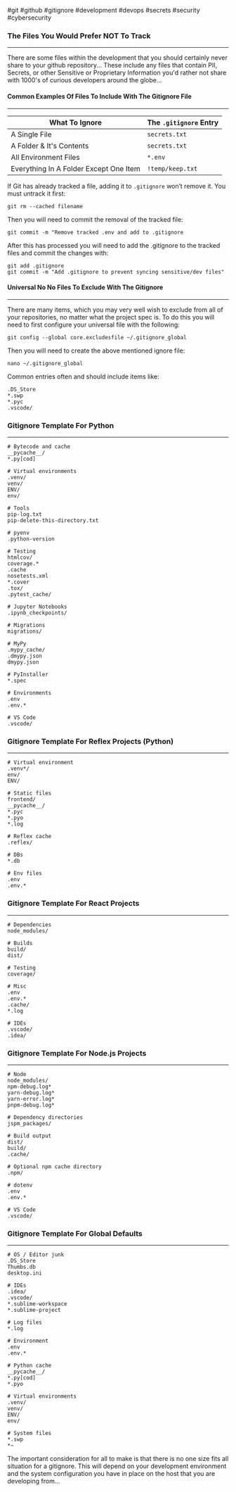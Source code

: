 #git #github #gitignore #development #devops #secrets #security #cybersecurity 


### The Files You Would Prefer NOT To Track
---
There are some files within the development that you should certainly never share to your github repository... These include any files that contain PII, Secrets, or other Sensitive or Proprietary Information you'd rather not share with 1000's of curious developers around the globe... 

#### Common Examples Of Files To Include With The Gitignore File 
---

| What To Ignore                         | The `.gitignore` Entry |
| -------------------------------------- | ---------------------- |
| A Single File                          | `secrets.txt`          |
| A Folder & It's Contents               | `secrets.txt`          |
| All Environment Files                  | `*.env`                |
| Everything In A Folder Except One Item | `!temp/keep.txt`       |

If Git has already tracked a file, adding it to `.gitignore` won’t remove it. You must untrack it first:

```
git rm --cached filename
```

Then you will need to commit the removal of the tracked file: 

```
git commit -m "Remove tracked .env and add to .gitignore
```

After this has processed you will need to add the .gitignore to the tracked files and commit the changes with: 

```
git add .gitignore
git commit -m "Add .gitignore to prevent syncing sensitive/dev files"
```

#### Universal No No Files To Exclude With The Gitignore
---
There are many items, which you may very well wish to exclude from all of your repositories, no matter what the project spec is. To do this you will need to first configure your universal file with the following:  

```
git config --global core.excludesfile ~/.gitignore_global
```

Then you will need to create the above mentioned ignore file: 

```
nano ~/.gitignore_global
```

Common entries often and should include items like:

```
.DS_Store
*.swp
*.pyc
.vscode/
```

### Gitignore Template For Python 
---
```
# Bytecode and cache
__pycache__/
*.py[cod]

# Virtual environments
.venv/
venv/
ENV/
env/

# Tools
pip-log.txt
pip-delete-this-directory.txt

# pyenv
.python-version

# Testing
htmlcov/
coverage.*
.cache
nosetests.xml
*.cover
.tox/
.pytest_cache/

# Jupyter Notebooks
.ipynb_checkpoints/

# Migrations
migrations/

# MyPy
.mypy_cache/
.dmypy.json
dmypy.json

# PyInstaller
*.spec

# Environments
.env
.env.*

# VS Code
.vscode/

```

### Gitignore Template For Reflex Projects (Python)
---
```
# Virtual environment
.venv*/
env/
ENV/

# Static files
frontend/
__pycache__/
*.pyc
*.pyo
*.log

# Reflex cache
.reflex/

# DBs
*.db

# Env files
.env
.env.*

```

### Gitignore Template For React Projects 
---
```
# Dependencies
node_modules/

# Builds
build/
dist/

# Testing
coverage/

# Misc
.env
.env.*
.cache/
*.log

# IDEs
.vscode/
.idea/

```
### Gitignore Template For Node.js Projects
---
```
# Node
node_modules/
npm-debug.log*
yarn-debug.log*
yarn-error.log*
pnpm-debug.log*

# Dependency directories
jspm_packages/

# Build output
dist/
build/
.cache/

# Optional npm cache directory
.npm/

# dotenv
.env
.env.*

# VS Code
.vscode/

```

### Gitignore Template For Global Defaults 
---
```
# OS / Editor junk
.DS_Store
Thumbs.db
desktop.ini

# IDEs
.idea/
.vscode/
*.sublime-workspace
*.sublime-project

# Log files
*.log

# Environment
.env
.env.*

# Python cache
__pycache__/
*.py[cod]
*.pyo

# Virtual environments
.venv/
venv/
ENV/
env/

# System files
*.swp
*~

```

The important consideration for all to make is that there is no one size fits all situation for a gitignore. This will depend on your development environment and the system configuration you have in place on the host that you are developing from... 

